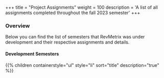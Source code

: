 +++
title = "Project Assignments"
weight = 100
description = 'A list of all assignments completed throughout the fall 2023 semester'
+++

### Overview
Below you can find the list of semesters that RevMetrix was under development and their respective assignments and details.

#### Development Semesters 
{{% children containerstyle="ul" style="li" sort="title" description="true" %}}